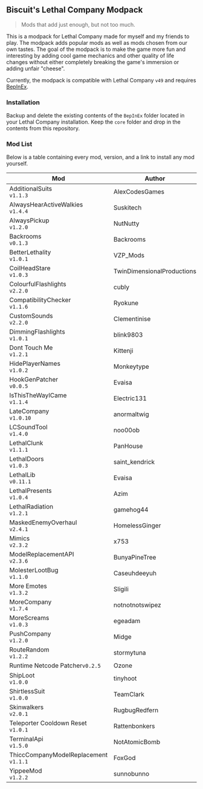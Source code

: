 
## Biscuit's Lethal Company Modpack

> Mods that add just enough, but not too much.

This is a modpack for Lethal Company made for myself and my friends to play. The modpack adds popular mods as well as mods chosen from our own tastes. The goal of the modpack is to make the game more fun and interesting by adding cool game mechanics and other quality of life changes without either completely breaking the game's immersion or adding unfair "cheese".

Currently, the modpack is compatible with Lethal Company `v49` and requires [BepInEx](https://github.com/BepInEx/BepInEx).

### Installation
Backup and delete the existing contents of the `BepInEx` folder located in your Lethal Company installation. Keep the `core` folder and drop in the contents from this repository.

### Mod List
Below is a table containing every mod, version, and a link to install any mod yourself.

| Mod                                      | Author                     | Link                                                                                                 |
|------------------------------------------|----------------------------|------------------------------------------------------------------------------------------------------|
| AdditionalSuits<br>`v1.1.3`              | AlexCodesGames             | [Thunderstore](https://thunderstore.io/c/lethal-company/p/AlexCodesGames/AdditionalSuits/)           |
| AlwaysHearActiveWalkies<br>`v1.4.4`      | Suskitech                  | [Thunderstore](https://thunderstore.io/c/lethal-company/p/Suskitech/AlwaysHearActiveWalkies/)        |
| AlwaysPickup<br>`v1.2.0`                 | NutNutty                   | [Thunderstore](https://thunderstore.io/c/lethal-company/p/NutNutty/AlwaysPickup/)                    |
| Backrooms<br>`v0.1.3`                    | Backrooms                  | [Thunderstore](https://thunderstore.io/c/lethal-company/p/Backrooms/Backrooms/)                      |
| BetterLethality<br>`v1.0.1`              | VZP_Mods                   | [Thunderstore](https://thunderstore.io/c/lethal-company/p/VZP_Mods/BetterLethality/)                 |
| CoilHeadStare<br>`v1.0.3`                | TwinDimensionalProductions | [Thunderstore](https://thunderstore.io/c/lethal-company/p/TwinDimensionalProductions/CoilHeadStare/) |
| ColourfulFlashlights<br>`v2.2.0`         | cubly                      | [Thunderstore](https://thunderstore.io/c/lethal-company/p/cubly/ColourfulFlashlights/)               |
| CompatibilityChecker<br>`v1.1.6`         | Ryokune                    | [Thunderstore](https://thunderstore.io/c/lethal-company/p/Ryokune/CompatibilityChecker/)             |
| CustomSounds<br>`v2.2.0`                 | Clementinise               | [Thunderstore](https://thunderstore.io/c/lethal-company/p/Clementinise/CustomSounds/)                |
| DimmingFlashlights<br>`v1.0.1`           | blink9803                  | [Thunderstore](https://thunderstore.io/c/lethal-company/p/blink9803/DimmingFlashlights/)             |
| Dont Touch Me<br>`v1.2.1`                | Kittenji                   | [Thunderstore](https://thunderstore.io/c/lethal-company/p/Kittenji/Dont_Touch_Me/)                   |
| HidePlayerNames<br>`v1.0.2`              | Monkeytype                 | [Thunderstore](https://thunderstore.io/c/lethal-company/p/Monkeytype/HidePlayerNames/)               |
| HookGenPatcher<br>`v0.0.5`               | Evaisa                     | [Thunderstore](https://thunderstore.io/c/lethal-company/p/Evaisa/HookGenPatcher/)                    |
| IsThisTheWayICame<br>`v1.1.4`            | Electric131                | [Thunderstore](https://thunderstore.io/c/lethal-company/p/Electric131/IsThisTheWayICame/)            |
| LateCompany<br>`v1.0.10`                 | anormaltwig                | [Thunderstore](https://thunderstore.io/c/lethal-company/p/anormaltwig/LateCompany/)                  |
| LCSoundTool<br>`v1.4.0`                  | noo00ob                    | [Thunderstore](https://thunderstore.io/c/lethal-company/p/no00ob/LCSoundTool/)                       |
| LethalClunk<br>`v1.1.1`                  | PanHouse                   | [Thunderstore](https://thunderstore.io/c/lethal-company/p/PanHouse/LethalClunk/)                     |
| LethalDoors<br>`v1.0.3`                  | saint_kendrick             | [Thunderstore](https://thunderstore.io/c/lethal-company/p/saint_kendrick/Lethal_Doors/)              |
| LethalLib<br>`v0.11.1`                   | Evaisa                     | [Thunderstore](https://thunderstore.io/c/lethal-company/p/Evaisa/LethalLib/)                         |
| LethalPresents<br>`v1.0.4`               | Azim                       | [Thunderstore](https://thunderstore.io/c/lethal-company/p/Azim/LethalPresents/)                      |
| LethalRadiation<br>`v1.2.1`              | gamehog44                  | [Thunderstore](https://thunderstore.io/c/lethal-company/p/gamehog44/LethalRadiation/)                |
| MaskedEnemyOverhaul<br>`v2.4.1`          | HomelessGinger             | [Thunderstore](https://thunderstore.io/c/lethal-company/p/HomelessGinger/MaskedEnemyOverhaul/)       |
| Mimics<br>`v2.3.2`                       | x753                       | [Thunderstore](https://thunderstore.io/c/lethal-company/p/x753/Mimics/)                              |
| ModelReplacementAPI<br>`v2.3.6`          | BunyaPineTree              | [Thunderstore](https://thunderstore.io/c/lethal-company/p/BunyaPineTree/ModelReplacementAPI/)        |
| MolesterLootBug<br>`v1.1.0`              | Caseuhdeeyuh               | [Thunderstore](https://thunderstore.io/c/lethal-company/p/Caseuhdeeyuh/MolesterLootBug/)             |
| More Emotes<br>`v1.3.2`                  | Sligili                    | [Thunderstore](https://thunderstore.io/c/lethal-company/p/Sligili/More_Emotes/)                      |
| MoreCompany<br>`v1.7.4`                  | notnotnotswipez            | [Thunderstore](https://thunderstore.io/c/lethal-company/p/notnotnotswipez/MoreCompany/)              |
| MoreScreams<br>`v1.0.3`                  | egeadam                    | [Thunderstore](https://thunderstore.io/c/lethal-company/p/egeadam/MoreScreams/)                      |
| PushCompany<br>`v1.2.0`                  | Midge                      | [Thunderstore](https://thunderstore.io/c/lethal-company/p/Midge/PushCompany/)                        |
| RouteRandom<br>`v1.2.2`                  | stormytuna                 | [Thunderstore](https://thunderstore.io/c/lethal-company/p/stormytuna/RouteRandom/)                   |
| Runtime Netcode Patcher`v0.2.5`          | Ozone                      | [Thunderstore](https://thunderstore.io/c/lethal-company/p/Ozone/Runtime_Netcode_Patcher/)            |
| ShipLoot<br>`v1.0.0`                     | tinyhoot                   | [Thunderstore](https://thunderstore.io/c/lethal-company/p/tinyhoot/ShipLoot/)                        |
| ShirtlessSuit<br>`v1.0.0`                | TeamClark                  | [Thunderstore](https://thunderstore.io/c/lethal-company/p/TeamClark/ShirtlessSuit/)                  |
| Skinwalkers<br>`v2.0.1`                  | RugbugRedfern              | [Thunderstore](https://thunderstore.io/c/lethal-company/p/RugbugRedfern/Skinwalkers/)                |
| Teleporter Cooldown Reset<br>`v1.0.1`    | Rattenbonkers              | [Thunderstore](https://thunderstore.io/c/lethal-company/p/Rattenbonkers/Teleporter_Cooldown_Reset/)  |
| TerminalApi<br>`v1.5.0`                  | NotAtomicBomb              | [Thunderstore](https://thunderstore.io/c/lethal-company/p/NotAtomicBomb/TerminalApi/)                |
| ThiccCompanyModelReplacement<br>`v1.1.1` | FoxGod                     | [Thunderstore](https://thunderstore.io/c/lethal-company/p/FoxGod/ThiccCompanyModelReplacement/)      |
| YippeeMod<br>`v1.2.2`                    | sunnobunno                 | [Thunderstore](https://thunderstore.io/c/lethal-company/p/sunnobunno/YippeeMod/)                     |
